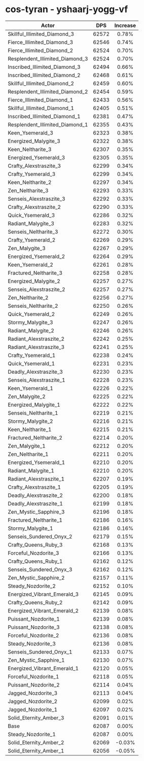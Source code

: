 # cos-tyran - yshaarj-yogg-vf
| Actor | DPS | Increase |
|---|:---:|:---:|
|Skillful_Illimited_Diamond_3|62572|0.78%|
|Fierce_Illimited_Diamond_3|62546|0.74%|
|Fierce_Illimited_Diamond_2|62524|0.70%|
|Resplendent_Illimited_Diamond_3|62524|0.70%|
|Inscribed_Illimited_Diamond_3|62494|0.66%|
|Inscribed_Illimited_Diamond_2|62468|0.61%|
|Skillful_Illimited_Diamond_2|62459|0.60%|
|Resplendent_Illimited_Diamond_2|62454|0.59%|
|Fierce_Illimited_Diamond_1|62433|0.56%|
|Skillful_Illimited_Diamond_1|62405|0.51%|
|Inscribed_Illimited_Diamond_1|62381|0.47%|
|Resplendent_Illimited_Diamond_1|62355|0.43%|
|Keen_Ysemerald_3|62323|0.38%|
|Energized_Malygite_3|62322|0.38%|
|Keen_Neltharite_3|62307|0.35%|
|Energized_Ysemerald_3|62305|0.35%|
|Crafty_Alexstraszite_3|62299|0.34%|
|Crafty_Ysemerald_3|62299|0.34%|
|Keen_Neltharite_2|62297|0.34%|
|Zen_Neltharite_3|62293|0.33%|
|Senseis_Alexstraszite_3|62292|0.33%|
|Crafty_Alexstraszite_2|62290|0.33%|
|Quick_Ysemerald_3|62286|0.32%|
|Radiant_Malygite_3|62283|0.32%|
|Senseis_Neltharite_3|62272|0.30%|
|Crafty_Ysemerald_2|62269|0.29%|
|Zen_Malygite_3|62267|0.29%|
|Energized_Ysemerald_2|62264|0.29%|
|Keen_Ysemerald_2|62261|0.28%|
|Fractured_Neltharite_3|62258|0.28%|
|Energized_Malygite_2|62257|0.27%|
|Senseis_Alexstraszite_2|62257|0.27%|
|Zen_Neltharite_2|62256|0.27%|
|Senseis_Neltharite_2|62250|0.26%|
|Quick_Ysemerald_2|62249|0.26%|
|Stormy_Malygite_3|62247|0.26%|
|Radiant_Malygite_2|62246|0.26%|
|Radiant_Alexstraszite_2|62242|0.25%|
|Radiant_Alexstraszite_3|62241|0.25%|
|Crafty_Ysemerald_1|62238|0.24%|
|Quick_Ysemerald_1|62231|0.23%|
|Deadly_Alexstraszite_3|62230|0.23%|
|Senseis_Alexstraszite_1|62228|0.23%|
|Keen_Ysemerald_1|62226|0.22%|
|Zen_Malygite_2|62225|0.22%|
|Energized_Malygite_1|62222|0.22%|
|Senseis_Neltharite_1|62219|0.21%|
|Stormy_Malygite_2|62216|0.21%|
|Keen_Neltharite_1|62215|0.21%|
|Fractured_Neltharite_2|62214|0.20%|
|Zen_Malygite_1|62212|0.20%|
|Zen_Neltharite_1|62211|0.20%|
|Energized_Ysemerald_1|62210|0.20%|
|Radiant_Malygite_1|62210|0.20%|
|Radiant_Alexstraszite_1|62207|0.19%|
|Crafty_Alexstraszite_1|62205|0.19%|
|Deadly_Alexstraszite_2|62200|0.18%|
|Deadly_Alexstraszite_1|62199|0.18%|
|Zen_Mystic_Sapphire_3|62196|0.18%|
|Fractured_Neltharite_1|62186|0.16%|
|Stormy_Malygite_1|62186|0.16%|
|Senseis_Sundered_Onyx_2|62179|0.15%|
|Crafty_Queens_Ruby_3|62168|0.13%|
|Forceful_Nozdorite_3|62166|0.13%|
|Crafty_Queens_Ruby_1|62162|0.12%|
|Senseis_Sundered_Onyx_3|62162|0.12%|
|Zen_Mystic_Sapphire_2|62157|0.11%|
|Steady_Nozdorite_2|62152|0.10%|
|Energized_Vibrant_Emerald_3|62145|0.09%|
|Crafty_Queens_Ruby_2|62142|0.09%|
|Energized_Vibrant_Emerald_2|62139|0.08%|
|Puissant_Nozdorite_1|62139|0.08%|
|Puissant_Nozdorite_3|62138|0.08%|
|Forceful_Nozdorite_2|62136|0.08%|
|Steady_Nozdorite_3|62136|0.08%|
|Senseis_Sundered_Onyx_1|62133|0.07%|
|Zen_Mystic_Sapphire_1|62130|0.07%|
|Energized_Vibrant_Emerald_1|62120|0.05%|
|Forceful_Nozdorite_1|62118|0.05%|
|Puissant_Nozdorite_2|62114|0.04%|
|Jagged_Nozdorite_3|62113|0.04%|
|Jagged_Nozdorite_2|62099|0.02%|
|Jagged_Nozdorite_1|62097|0.02%|
|Solid_Eternity_Amber_3|62091|0.01%|
|Base|62087|0.00%|
|Steady_Nozdorite_1|62087|0.00%|
|Solid_Eternity_Amber_2|62069|-0.03%|
|Solid_Eternity_Amber_1|62056|-0.05%|
